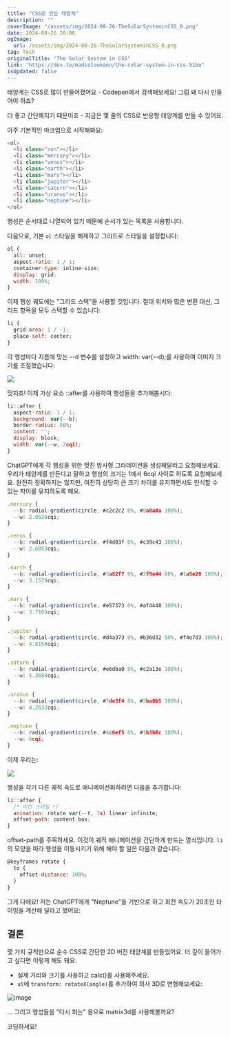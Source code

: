 ```yaml
---
title: "CSS로 만든 태양계"
description: ""
coverImage: "/assets/img/2024-08-26-TheSolarSysteminCSS_0.png"
date: 2024-08-26 20:06
ogImage: 
  url: /assets/img/2024-08-26-TheSolarSysteminCSS_0.png
tag: Tech
originalTitle: "The Solar System in CSS"
link: "https://dev.to/madsstoumann/the-solar-system-in-css-51bo"
isUpdated: false
---
```



태양계는 CSS로 많이 만들어졌어요 - Codepen에서 검색해보세요! 그럼 왜 다시 만들어야 하죠?

더 좋고 간단해지기 때문이죠 - 지금은 몇 줄의 CSS로 반응형 태양계를 만들 수 있어요.

아주 기본적인 마크업으로 시작해봐요:

```js
<ol>
  <li class="sun"></li>
  <li class="mercury"></li>
  <li class="venus"></li>
  <li class="earth"></li>
  <li class="mars"></li>
  <li class="jupiter"></li>
  <li class="saturn"></li>
  <li class="uranus"></li>
  <li class="neptune"></li>
</ol>
```

<!-- cozy-coder - 수평 -->
<ins class="adsbygoogle"
     style="display:block"
     data-ad-client="ca-pub-4877378276818686"
     data-ad-slot="1107185301"
     data-ad-format="auto"
     data-full-width-responsive="true"></ins>
<script>
     (adsbygoogle = window.adsbygoogle || []).push({});
</script>

행성은 순서대로 나열되어 있기 때문에 순서가 있는 목록을 사용합니다.

다음으로, 기본 `ol` 스타일을 해제하고 그리드로 스타일을 설정합니다:

```js
ol {
  all: unset;
  aspect-ratio: 1 / 1;
  container-type: inline-size;
  display: grid;
  width: 100%;
}
```

이제 행성 궤도에는 "그리드 스택"을 사용할 것입니다. 절대 위치와 많은 변환 대신, 그리드 항목을 모두 스택할 수 있습니다:

<!-- cozy-coder - 수평 -->
<ins class="adsbygoogle"
     style="display:block"
     data-ad-client="ca-pub-4877378276818686"
     data-ad-slot="1107185301"
     data-ad-format="auto"
     data-full-width-responsive="true"></ins>
<script>
     (adsbygoogle = window.adsbygoogle || []).push({});
</script>

```js
li {
  grid-area: 1 / -1;
  place-self: center;
}
```

각 행성마다 지름에 맞는 --d 변수를 설정하고 width: var(--d);를 사용하여 이미지 크기를 조절했습니다:

<img src="/assets/img/2024-08-26-TheSolarSysteminCSS_0.png" />

멋지죠! 이제 가상 요소 ::after를 사용하여 행성들을 추가해봅시다:

<!-- cozy-coder - 수평 -->
<ins class="adsbygoogle"
     style="display:block"
     data-ad-client="ca-pub-4877378276818686"
     data-ad-slot="1107185301"
     data-ad-format="auto"
     data-full-width-responsive="true"></ins>
<script>
     (adsbygoogle = window.adsbygoogle || []).push({});
</script>


```js
li::after {
  aspect-ratio: 1 / 1;
  background: var(--b);
  border-radius: 50%;
  content: '';
  display: block;
  width: var(--w, 2cqi);
}
```

ChatGPT에게 각 행성을 위한 멋진 방사형 그라데이션을 생성해달라고 요청해보세요. 우리가 태양계를 만든다고 말하고 행성의 크기는 1에서 6cqi 사이로 하도록 요청해보세요. 완전히 정확하지는 않지만, 여전히 상당히 큰 크기 차이를 유지하면서도 인식할 수 있는 차이를 유지하도록 해요.

```js
.mercury {
  --b: radial-gradient(circle, #c2c2c2 0%, #8a8a8a 100%);
  --w: 2.0526cqi;
}

.venus {
  --b: radial-gradient(circle, #f4d03f 0%, #c39c43 100%);
  --w: 2.6053cqi;
}

.earth {
  --b: radial-gradient(circle, #3a82f7 0%, #2f9e44 80%, #1a5e20 100%);
  --w: 3.1579cqi;
}

.mars {
  --b: radial-gradient(circle, #e57373 0%, #af4448 100%);
  --w: 3.7105cqi;
}

.jupiter {
  --b: radial-gradient(circle, #d4a373 0%, #b36d32 50%, #f4e7d3 100%);
  --w: 4.8158cqi;
}

.saturn {
  --b: radial-gradient(circle, #e6dba0 0%, #c2a13e 100%);
  --w: 5.3684cqi;
}

.uranus {
  --b: radial-gradient(circle, #7de3f4 0%, #3ba0b5 100%);
  --w: 4.2632cqi;
}

.neptune {
  --b: radial-gradient(circle, #4c6ef5 0%, #1b3b8c 100%);
  --w: 6cqi;
}
```

이제 우리는:


<!-- cozy-coder - 수평 -->
<ins class="adsbygoogle"
     style="display:block"
     data-ad-client="ca-pub-4877378276818686"
     data-ad-slot="1107185301"
     data-ad-format="auto"
     data-full-width-responsive="true"></ins>
<script>
     (adsbygoogle = window.adsbygoogle || []).push({});
</script>

<img src="/assets/img/2024-08-26-TheSolarSysteminCSS_1.png" />

행성을 각기 다른 궤적 속도로 애니메이션화하려면 다음을 추가합니다:

```js
li::after {
  /* 이전 스타일 */
  animation: rotate var(--t, 3s) linear infinite;
  offset-path: content-box;
}
```

offset-path를 주목하세요. 이것이 궤적 애니메이션을 간단하게 만드는 열쇠입니다. `li`의 모양을 따라 행성을 이동시키기 위해 해야 할 일은 다음과 같습니다:

<!-- cozy-coder - 수평 -->
<ins class="adsbygoogle"
     style="display:block"
     data-ad-client="ca-pub-4877378276818686"
     data-ad-slot="1107185301"
     data-ad-format="auto"
     data-full-width-responsive="true"></ins>
<script>
     (adsbygoogle = window.adsbygoogle || []).push({});
</script>

```js
@keyframes rotate {
  to {
    offset-distance: 100%;
  }
}
```

그게 다에요! 저는 ChatGPT에게 "Neptune"을 기반으로 하고 회전 속도가 20초인 타이밍을 계산해 달라고 했어요:

## 결론

몇 가지 규칙만으로 순수 CSS로 간단한 2D 버전 태양계를 만들었어요. 더 깊이 들어가고 싶다면 이렇게 해도 돼요:

<!-- cozy-coder - 수평 -->
<ins class="adsbygoogle"
     style="display:block"
     data-ad-client="ca-pub-4877378276818686"
     data-ad-slot="1107185301"
     data-ad-format="auto"
     data-full-width-responsive="true"></ins>
<script>
     (adsbygoogle = window.adsbygoogle || []).push({});
</script>

- 실제 거리와 크기를 사용하고 calc()를 사용해주세요.
- `ul`에 `transform: rotateX(angle)`를 추가하여 의사 3D로 변형해보세요:

![image](/assets/img/2024-08-26-TheSolarSysteminCSS_2.png)

... 그리고 행성들을 "다시 펴는" 용으로 matrix3d를 사용해볼까요?

코딩하세요!